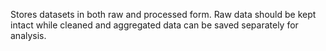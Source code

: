 Stores datasets in both raw and processed form. Raw data should be kept intact while cleaned and aggregated data can be saved separately for analysis.